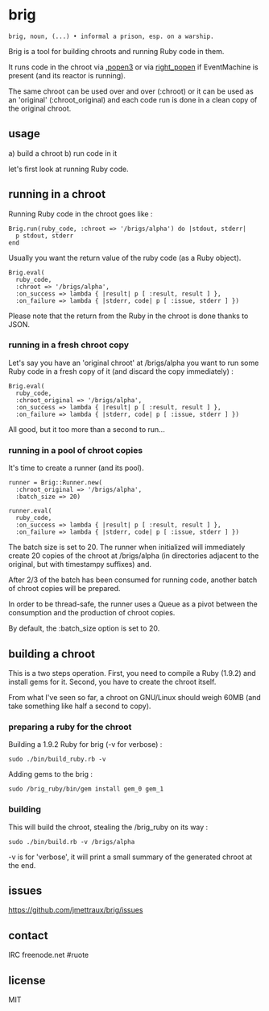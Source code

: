 
# brig

    brig, noun, (...) • informal a prison, esp. on a warship.

Brig is a tool for building chroots and running Ruby code in them.

It runs code in the chroot via [.popen3](http://www.ruby-doc.org/stdlib/libdoc/open3/rdoc/classes/Open3.html#M001644) or via [right_popen](https://github.com/rightscale/right_popen) if EventMachine is present (and its reactor is running).

The same chroot can be used over and over (:chroot) or it can be used as an 'original' (:chroot_original) and each code run is done in a clean copy of the original chroot.


## usage

a) build a chroot
b) run code in it

let's first look at running Ruby code.


## running in a chroot

Running Ruby code in the chroot goes like :

    Brig.run(ruby_code, :chroot => '/brigs/alpha') do |stdout, stderr|
      p stdout, stderr
    end

Usually you want the return value of the ruby code (as a Ruby object).

    Brig.eval(
      ruby_code,
      :chroot => '/brigs/alpha',
      :on_success => lambda { |result| p [ :result, result ] },
      :on_failure => lambda { |stderr, code| p [ :issue, stderr ] })

Please note that the return from the Ruby in the chroot is done thanks to JSON.


### running in a fresh chroot copy

Let's say you have an 'original chroot' at /brigs/alpha you want to run some Ruby code in a fresh copy of it (and discard the copy immediately) :

    Brig.eval(
      ruby_code,
      :chroot_original => '/brigs/alpha',
      :on_success => lambda { |result| p [ :result, result ] },
      :on_failure => lambda { |stderr, code| p [ :issue, stderr ] })

All good, but it too more than a second to run...


### running in a pool of chroot copies

It's time to create a runner (and its pool).

    runner = Brig::Runner.new(
      :chroot_original => '/brigs/alpha',
      :batch_size => 20)

    runner.eval(
      ruby_code,
      :on_success => lambda { |result| p [ :result, result ] },
      :on_failure => lambda { |stderr, code| p [ :issue, stderr ] })

The batch size is set to 20. The runner when initialized will immediately create 20 copies of the chroot at /brigs/alpha (in directories adjacent to the original, but with timestampy suffixes) and.

After 2/3 of the batch has been consumed for running code, another batch of chroot copies will be prepared.

In order to be thread-safe, the runner uses a Queue as a pivot between the consumption and the production of chroot copies.

By default, the :batch_size option is set to 20.


## building a chroot

This is a two steps operation. First, you need to compile a Ruby (1.9.2) and install gems for it. Second, you have to create the chroot itself.

From what I've seen so far, a chroot on GNU/Linux should weigh 60MB (and take something like half a second to copy).


### preparing a ruby for the chroot

Building a 1.9.2 Ruby for brig (-v for verbose) :

    sudo ./bin/build_ruby.rb -v

Adding gems to the brig :

    sudo /brig_ruby/bin/gem install gem_0 gem_1


### building

This will build the chroot, stealing the /brig_ruby on its way :

    sudo ./bin/build.rb -v /brigs/alpha

-v is for 'verbose', it will print a small summary of the generated chroot at the end.


## issues

https://github.com/jmettraux/brig/issues


## contact

IRC freenode.net #ruote


## license

MIT

